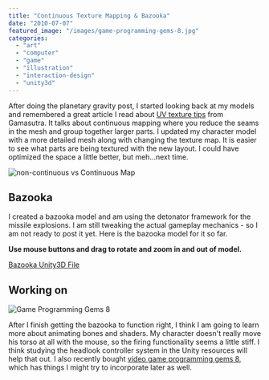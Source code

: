 ```yaml
---
title: "Continuous Texture Mapping & Bazooka"
date: "2010-07-07"
featured_image: "/images/game-programming-gems-8.jpg"
categories: 
  - "art"
  - "computer"
  - "game"
  - "illustration"
  - "interaction-design"
  - "unity3d"
---
```


After doing the planetary gravity post, I started looking back at my models and remembered a great article I read about [UV texture tips](http://www.gamasutra.com/view/feature/2071/uv_mapping_tips_and_tricks.php "UV Texture Mapping tricks") from Gamasutra. It talks about continuous mapping where you reduce the seams in the mesh and group together larger parts. I updated my character model with a more detailed mesh along with changing the texture map. It is easier to see what parts are being textured with the new layout. I could have optimized the space a little better, but meh...next time.

![non-continuous vs Continuous Map](/images/uv-continuousMap.jpg "uv-continuousMap")

## Bazooka

I created a bazooka model and am using the detonator framework for the missile explosions. I am still tweaking the actual gameplay mechanics - so I am not ready to post it yet. Here is the bazooka model for it so far.

**Use mouse buttons and drag to rotate and zoom in and out of model.**

[Bazooka Unity3D File](/unity3d/bazooka.unity3d)

## Working on

![Game Programming Gems 8](/images/game-programming-gems-8.jpg "game-programming-gems-8")

After I finish getting the bazooka to function right, I think I am going to learn more about animating bones and shaders. My character doesn't really move his torso at all with the mouse, so the firing functionality seems a little stiff. I think studying the headlook controller system in the Unity resources will help that out. I also recently bought [video game programming gems 8](http://www.amazon.com/gp/product/B003F8S7EU/ref=s9_simh_gw_p351_i1?pf_rd_m=ATVPDKIKX0DER&pf_rd_s=center-2&pf_rd_r=101XAQ75Y7YP5TK17696&pf_rd_t=101&pf_rd_p=470938631&pf_rd_i=507846 "Video Programming  Gems 8"), which has things I might try to incorporate later as well.
